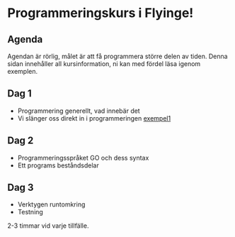 # Programmeringskurs i Flyinge!

## Agenda

Agendan är rörlig, målet är att få programmera större delen
av tiden. Denna sidan innehåller all kursinformation, ni kan med fördel
läsa igenom exemplen.

## Dag 1

+ Programmering generellt, vad innebär det
+ Vi slänger oss direkt in i programmeringen [exempel1](https://github.com/gregoryv/golang-kurs/tree/master/exempel1)

## Dag 2

+ Programmeringsspråket GO och dess syntax
+ Ett programs beståndsdelar

## Dag 3

+ Verktygen runtomkring
+ Testning 


2-3 timmar vid varje tillfälle.
